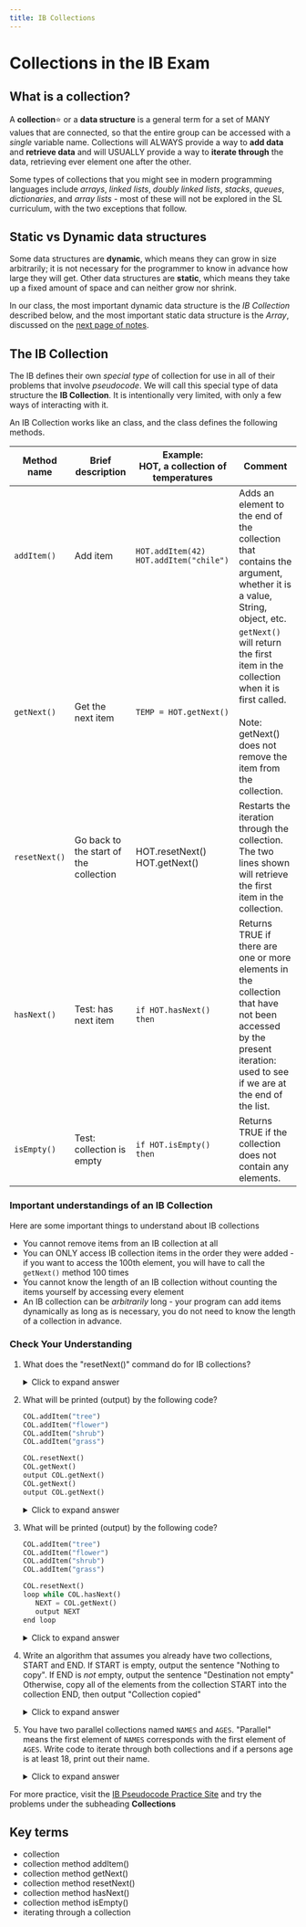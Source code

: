 ```yaml
---
title: IB Collections
---
```

# Collections in the IB Exam

## What is a collection?

A **collection**:star: or a **data structure** is a general term for a set of MANY values that are connected, so that the entire group can be accessed with a *single* variable name. Collections will ALWAYS provide a way to **add data** and **retrieve data** and will USUALLY provide a way to **iterate through** the data, retrieving ever element one after the other.

Some types of collections that you might see in modern programming languages include *arrays*, *linked lists*, *doubly linked lists*, *stacks*, *queues*, *dictionaries*, and *array lists* - most of these will not be explored in the SL curriculum, with the two exceptions that follow.

## Static vs Dynamic data structures

Some data structures are **dynamic**, which means they can grow in size arbitrarily; it is not necessary for the programmer to know in advance how large they will get. Other data structures are **static**, which means they take up a fixed amount of space and can neither grow nor shrink.

In our class, the most important dynamic data structure is the *IB Collection* described below, and the most important static data structure is the *Array*, discussed on the [next page of notes](np4.4_arrays.md).

## The IB Collection

The IB defines their own *special type* of collection for use in all of their problems that involve *pseudocode*. We will call this special type of data structure the **IB Collection**. It is intentionally very limited, with only a few ways of interacting with it.

An IB Collection works like an class, and the class defines the following methods.

| Method  name  | Brief description                      | Example: <br>HOT, a collection of temperatures | Comment                                                                                                                                                              |
| ------------- | -------------------------------------- | ---------------------------------------------- | -------------------------------------------------------------------------------------------------------------------------------------------------------------------- |
| `addItem()`   | Add item                               | `HOT.addItem(42)`<br>`HOT.addItem("chile")`    | Adds an element to the end of the collection that contains the argument, whether it is a value, String, object, etc.                                                 |
| `getNext()`   | Get the next item                      | `TEMP = HOT.getNext()`                         | `getNext()` will return the first item in the collection when it is first called.<br><br>Note: getNext() does not remove the item from the collection.               |
| `resetNext()` | Go back to the start of the collection | HOT.resetNext()<br>HOT.getNext()               | Restarts the iteration through the collection.  The two lines shown will retrieve the first item in the collection.                                                  |
| `hasNext()`   | Test: has next item                    | `if HOT.hasNext() then`                        | Returns TRUE if there are one or more elements in the collection that have not been accessed by the present iteration: used to see if we are at the end of the list. |
| `isEmpty()`   | Test: collection is empty              | `if HOT.isEmpty() then`                        | Returns TRUE if the collection does not contain any elements.                                                                                                        |

### Important understandings of an IB Collection

Here are some important things to understand about IB collections

* You cannot remove items from an IB collection at all
* You can ONLY access IB collection items in the order they were added - if you want to access the 100th element, you will have to call the `getNext()` method 100 times
* You cannot know the length of an IB collection without counting the items yourself by accessing every element
* An IB collection can be *arbitrarily* long - your program can add items dynamically as long as is necessary, you do not need to know the length of a collection in advance.

### Check Your Understanding 

1. What does the "resetNext()" command do for IB collections?
   
   <details markdown="1"><summary>Click to expand answer</summary>
   It makes it so the next time you call `getNext()` you will get the FIRST element.
   </details> 

2. What will be printed (output) by the following code?

   ```python
   COL.addItem("tree")
   COL.addItem("flower")
   COL.addItem("shrub")
   COL.addItem("grass")

   COL.resetNext()
   COL.getNext()
   output COL.getNext()
   COL.getNext()
   output COL.getNext()
   ```
   <details markdown="1"><summary>Click to expand answer</summary>
   ```
   flower
   grass
   ```

   `shrub` is skipped because there is no `output` before the third `COL.getNext()`
   </details>

3. What will be printed (output) by the following code?
   ```python
   COL.addItem("tree")
   COL.addItem("flower")
   COL.addItem("shrub")
   COL.addItem("grass")

   COL.resetNext()
   loop while COL.hasNext()
      NEXT = COL.getNext()
      output NEXT
   end loop
   ```

   <details markdown="1"><summary>Click to expand answer</summary>
   ```
   tree
   flower
   shrub
   grass
   ```

   This is the standard IB Collections Loop!
   </details>
  
4. Write an algorithm that assumes you already have two collections, START and END. If START is empty, output the sentence "Nothing to copy". If END is *not* empty, output the sentence "Destination not empty" Otherwise, copy all of the elements from the collection START into the collection END, then output "Collection copied"

   <details markdown="1"><summary>Click to expand answer</summary>
   ```python
   START.resetNext()
   END.resetNext()
   if START.isEmpty() then
      output "Nothing to copy"
   else if NOT END.isEmpty() then
      output "Destination not empty"
   else
      START.resetNext()
      loop while START.hasNext()
         NEXT = START.getNext()
         END.addItem(NEXT)
      end loop
      output "Collection copied"
   end if
   ```

   Alternatively, you could use `END.addItem(START.getNext())` inside the loop
   </details>

5. You have two parallel collections named `NAMES` and `AGES`. "Parallel" means the first element of `NAMES` corresponds with the first element of `AGES`. Write code to iterate through both collections and if a persons age is at least 18, print out their name.

   <details markdown="1"><summary>Click to expand answer</summary>
   ```python
   NAMES.resetNext()
   AGES.resetNext()
   loop while NAMES.hasNext()
      N = NAMES.getNext()
      A = AGES.getNext()
      if A >= 18 then
         output N
      end if
   end loop
   ```
   </details>

For more practice, visit the [IB Pseudocode Practice Site](https://graded-cs-resources.github.io/CodingBatPseudo/) and try the problems under the subheading **Collections**

## Key terms

* collection
* collection method addItem()
* collection method getNext()
* collection method resetNext()
* collection method hasNext()
* collection method isEmpty()
* iterating through a collection